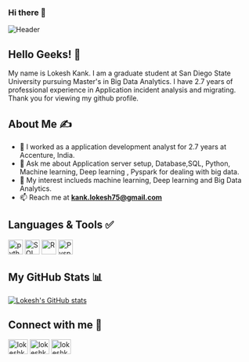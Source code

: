 ### Hi there 👋

<!--
**lokesh75-kank/lokesh75-kank** is a ✨ _special_ ✨ repository because its `README.md` (this file) appears on your GitHub profile.

Here are some ideas to get you started:

- 🔭 I’m currently working on ...
- 🌱 I’m currently learning ...
- 👯 I’m looking to collaborate on ...
- 🤔 I’m looking for help with ...
- 💬 Ask me about ...
- 📫 How to reach me: ...
- 😄 Pronouns: ...
- ⚡ Fun fact: ...
-->
![Header](https://www.azquotes.com/picture-quotes/quote-sherlock-holmes-the-temptation-to-form-premature-theories-upon-insufficient-data-is-arthur-conan-doyle-56-57-31.jpg)

## Hello Geeks! &#128075;

My name is Lokesh Kank. I am a graduate student at San Diego State University pursuing Master's in Big Data Analytics. I have 2.7 years of professional experience in Application incident analysis and migrating. Thank you for viewing my github profile.

## About Me &#9997;
-  🔭 I worked as a application development analyst for 2.7 years at Accenture, India.
- 💬 Ask me about Application server setup, Database,SQL, Python, Machine learning, Deep learning , Pyspark for dealing with big data.
- 💬 My interest inclueds machine learning, Deep learning and Big Data Analytics.
-  📫 Reach me at **kank.lokesh75@gmail.com**


## Languages & Tools &#9989;
<p align='left'>
  <img src = '![image](https://user-images.githubusercontent.com/85188079/189241639-a0a397f5-f5ff-422f-9461-6e3a06acbe6b.png)' alt="python" width="auto" height="30"/>
    <img src='![image](https://user-images.githubusercontent.com/85188079/189241731-65272e6a-2a8a-4092-8a81-c8e1c0c066e1.png)' height='30' width='auto' alt="SQL">
   <img src='![image](https://user-images.githubusercontent.com/85188079/189241775-f968cf3f-d515-4528-abc0-29c72791b697.png)' height='30' width='auto' alt="R">
     <img src='![image](https://user-images.githubusercontent.com/85188079/189241866-4ae5a813-2241-402e-b705-2dcdd5cf5470.png)' height='30' width='auto' alt="Pyspark">
</p>

## My GitHub Stats &#128202;
 [![Lokesh's GitHub stats](https://github-readme-stats.vercel.app/api?username=lokesh75-kank&show_icons=true&theme=tokyonight)](https://github.com/lokesh75-kank/github-readme-stats)
##  Connect with me &#129309;
<p align="left">
<a href="https://www.linkedin.com/in/lokesh-kank-158534191/" target="blank"><img align="center" src="https://raw.githubusercontent.com/rahuldkjain/github-profile-readme-generator/master/src/images/icons/Social/linked-in-alt.svg" alt="lokeshkank" height="30" width="40" /></a>
<a href="https://instagram.com/lokesh_kank" target="blank"><img align="center" src="https://raw.githubusercontent.com/rahuldkjain/github-profile-readme-generator/master/src/images/icons/Social/instagram.svg" alt="lokeshkank" height="30" width="40" /></a>
<a href="https://github.com/lokesh75-kank" target="blank"><img align="center" src="https://cdn.jsdelivr.net/npm/simple-icons@3.0.1/icons/github.svg" alt="lokeshkank" height="30" width="40" /></a>
